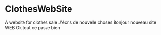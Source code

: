 # ClothesWebSite
A website for clothes sale
J'écris de nouvelle choses
Bonjour nouveau site WEB
Ok tout ce passe bien
